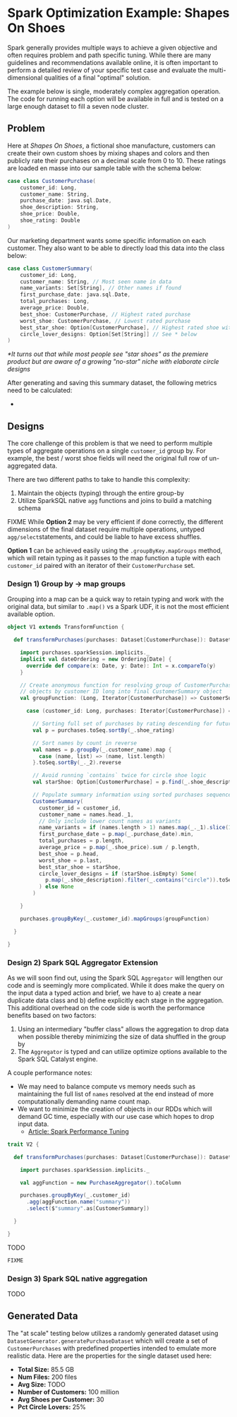 # Spark Optimization Example: Shapes On Shoes

Spark generally provides multiple ways to achieve a given objective and
often requires problem and path specific tuning. While there are many
guidelines and recommendations available online, it is often important
to perform a detailed review of your specific test case and evaluate
the multi-dimensional qualities of a final "optimal" solution.

The example below is single, moderately complex aggregation operation.
The code for running each option will be available in full and is tested
on a large enough dataset to fill a seven node cluster.

## Problem

Here at _Shapes On Shoes_, a fictional shoe manufacture, customers can create their own custom shoes
by mixing shapes and colors and then publicly rate their purchases on a decimal scale from 0 to 10.
These ratings are loaded en masse into our sample table with the schema below:

```scala
case class CustomerPurchase(
    customer_id: Long,
    customer_name: String,
    purchase_date: java.sql.Date,
    shoe_description: String,
    shoe_price: Double,
    shoe_rating: Double
)
```

Our marketing department wants some specific information on each customer.
They also want to be able to directly load this data into the class below:

```scala
case class CustomerSummary(
    customer_id: Long,
    customer_name: String, // Most seen name in data
    name_variants: Set[String], // Other names if found
    first_purchase_date: java.sql.Date,
    total_purchases: Long,
    average_price: Double,
    best_shoe: CustomerPurchase, // Highest rated purchase
    worst_shoe: CustomerPurchase, // Lowest rated purchase
    best_star_shoe: Option[CustomerPurchase], // Highest rated shoe with `star` shape
    circle_lover_designs: Option[Set[String]] // See * below
)
```

_*It turns out that while most people see "star shoes" as the premiere product
but are aware of a growing "no-star" niche with elaborate circle designs_

After generating and saving this summary dataset, the following
metrics need to be calculated:

- 

## Designs

The core challenge of this problem is that we need to perform multiple types
of aggregate operations on a single `customer_id` group by. For example, the
best / worst shoe fields will need the original full row of un-aggregated data.

There are two different paths to take to handle this complexity:

1. Maintain the objects (typing) through the entire group-by
2. Utilize SparkSQL native `agg` functions and joins to build a matching schema

FIXME
While **Option 2** may be very efficient if done correctly, the different dimensions
of the final dataset require multiple operations, untyped `agg/select`statements, 
and could be liable to have excess shuffles.

**Option 1** can be achieved easily using the `.groupByKey.mapGroups` method, 
which will retain typing as it passes to the map function a tuple with 
each `customer_id` paired with an iterator of their `CustomerPurchase` set.

### Design 1) Group by -> map groups

Grouping into a map can be a quick way to retain typing and work with the
original data, but similar to `.map()` vs a Spark UDF, it is not the most
efficient available option.

```scala
object V1 extends TransformFunction {

  def transformPurchases(purchases: Dataset[CustomerPurchase]): Dataset[CustomerSummary] = {

    import purchases.sparkSession.implicits._
    implicit val dateOrdering = new Ordering[Date] {
      override def compare(x: Date, y: Date): Int = x.compareTo(y)
    }

    // Create anonymous function for resolving group of CustomerPurchase
    // objects by customer ID long into final CustomerSummary object
    val groupFunction: (Long, Iterator[CustomerPurchase]) => CustomerSummary = {

      case (customer_id: Long, purchases: Iterator[CustomerPurchase]) =>

        // Sorting full set of purchases by rating descending for future purposes
        val p = purchases.toSeq.sortBy(_.shoe_rating)

        // Sort names by count in reverse
        val names = p.groupBy(_.customer_name).map {
          case (name, list) => (name, list.length)
        }.toSeq.sortBy(_._2).reverse

        // Avoid running `contains` twice for circle shoe logic
        val starShoe: Option[CustomerPurchase] = p.find(_.shoe_description.contains("star"))

        // Populate summary information using sorted purchases sequence
        CustomerSummary(
          customer_id = customer_id,
          customer_name = names.head._1,
          // Only include lower count names as variants
          name_variants = if (names.length > 1) names.map(_._1).slice(1, names.length).toSet else Set.empty,
          first_purchase_date = p.map(_.purchase_date).min,
          total_purchases = p.length,
          average_price = p.map(_.shoe_price).sum / p.length,
          best_shoe = p.head,
          worst_shoe = p.last,
          best_star_shoe = starShoe,
          circle_lover_designs = if (starShoe.isEmpty) Some(
            p.map(_.shoe_description).filter(_.contains("circle")).toSet
          ) else None
        )

    }

    purchases.groupByKey(_.customer_id).mapGroups(groupFunction)

  }

}
```

### Design 2) Spark SQL Aggregator Extension

As we will soon find out, using the Spark SQL `Aggregator` will lengthen our code 
and is seemingly more complicated. While it does make the query on the input data
a typed action and brief, we have to a) create a near duplicate data class and
b) define explicitly each stage in the aggregation. This additional overhead on
the code side is worth the performance benefits based on two factors:

1. Using an intermediary "buffer class" allows the aggregation to drop data
when possible thereby minimizing the size of data shuffled in the group by 
2. The `Aggregator` is typed and can utilize optimize options available to
the Spark SQL Catalyst engine.

A couple performance notes:

- We may need to balance compute vs memory needs such as maintaining the
full list of `names` resolved at the end instead of more computationally
demanding name count map.
- We want to minimize the creation of objects in our RDDs which will demand
GC time, especially with our use case which hopes to drop input data.
  - [Article: Spark Performance Tuning](https://data-flair.training/blogs/apache-spark-performance-tuning/)



```scala
trait V2 {

  def transformPurchases(purchases: Dataset[CustomerPurchase]): Dataset[CustomerSummary] = {

    import purchases.sparkSession.implicits._

    val aggFunction = new PurchaseAggregator().toColumn

    purchases.groupByKey(_.customer_id)
      .agg(aggFunction.name("summary"))
      .select($"summary".as[CustomerSummary])

  }

}
```

TODO

```scala
FIXME
```

### Design 3) Spark SQL native aggregation

TODO

## Generated Data

The "at scale" testing below utilizes a randomly generated dataset using 
`DatasetGenerator.generatePurchaseDataset` which will create a set of
`CustomerPurchases` with predefined properties intended to emulate more
realistic data.  Here are the properties for the single dataset used here:

- **Total Size:** 85.5 GB
- **Num Files:** 200 files
- **Avg Size:** TODO
- **Number of Customers:** 100 million
- **Avg Shoes per Customer:** 30
- **Pct Circle Lovers:** 25%

